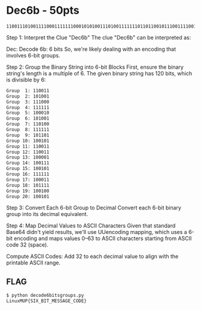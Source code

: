 # Dec6b - 50pts

```
110011101001111000111111100010101001110100111111101101100101110011110011100001100111100101111111100011101111100100100101
```

Step 1: Interpret the Clue "Dec6b"
The clue "Dec6b" can be interpreted as:

Dec: Decode
6b: 6 bits
So, we're likely dealing with an encoding that involves 6-bit groups.

Step 2: Group the Binary String into 6-bit Blocks
First, ensure the binary string's length is a multiple of 6. The given binary string has 120 bits, which is divisible by 6:

```bash
Group  1: 110011
Group  2: 101001
Group  3: 111000
Group  4: 111111
Group  5: 100010
Group  6: 101001
Group  7: 110100
Group  8: 111111
Group  9: 101101
Group 10: 100101
Group 11: 110011
Group 12: 110011
Group 13: 100001
Group 14: 100111
Group 15: 100101
Group 16: 111111
Group 17: 100011
Group 18: 101111
Group 19: 100100
Group 20: 100101
```

Step 3: Convert Each 6-bit Group to Decimal
Convert each 6-bit binary group into its decimal equivalent.

Step 4: Map Decimal Values to ASCII Characters
Given that standard Base64 didn't yield results, we'll use UUencoding mapping, 
which uses a 6-bit encoding and maps values 0–63 to ASCII characters starting from ASCII code 32 (space).

Compute ASCII Codes:
Add 32 to each decimal value to align with the printable ASCII range.

## FLAG

```bash
$ python decode6bitsgroups.py 
LinuxMUP{SIX_BIT_MESSAGE_CODE}
```